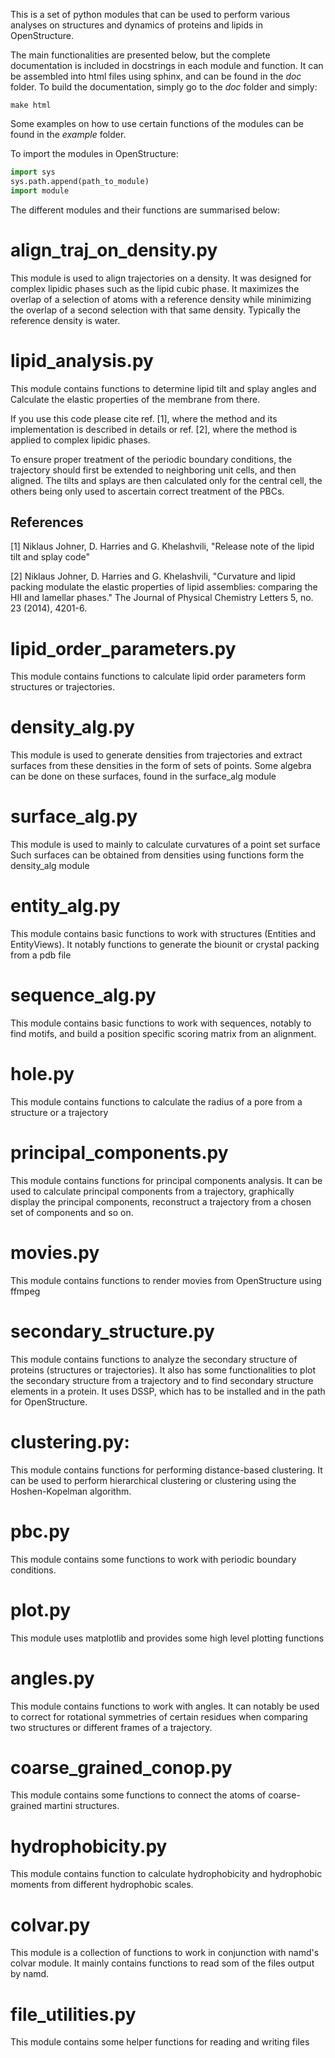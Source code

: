 This is a set of python modules that can be used to perform various analyses 
on structures and dynamics of proteins and lipids in OpenStructure.

The main functionalities are presented below, but the complete documentation is included in docstrings in each module and function.
It can be assembled into html files using sphinx, and can be found in the *doc* folder. To build the documentation, simply go to the *doc* folder and simply:

```shell
make html
```

Some examples on how to use certain functions of the modules can be found in the *example* folder.

To import the modules in OpenStructure:

```python
import sys
sys.path.append(path_to_module)
import module
```

The different modules and their functions are summarised below:

align_traj_on_density.py
====================

This module is used to align trajectories on a density. It was designed 
for complex lipidic phases such as the lipid cubic phase. It maximizes the overlap
of a selection of atoms with a reference density while minimizing the overlap
of a second selection with that same density. Typically the reference density is water.

lipid_analysis.py
====================

This module contains functions to determine lipid tilt and splay angles and
Calculate the elastic properties of the membrane from there.

If you use this code please cite ref. [1], where the method and its implementation 
is described in details or ref. [2], where the method is applied to complex lipidic phases.

To ensure proper treatment of the periodic boundary conditions, the trajectory
should first be extended to neighboring unit cells, and then aligned.
The tilts and splays are then calculated only for the central cell, the others 
being only used to ascertain correct treatment of the PBCs.

References
-------------
[1] Niklaus Johner, D. Harries and G. Khelashvili, 
       "Release note of the lipid tilt and splay code"

[2] Niklaus Johner, D. Harries and G. Khelashvili,
       "Curvature and lipid packing modulate the elastic properties of lipid assemblies: comparing the HII and lamellar phases."
       The Journal of Physical Chemistry Letters 5, no. 23 (2014), 4201-6.
 
lipid_order_parameters.py
======================
This module contains functions to calculate lipid order parameters form structures or trajectories.

density_alg.py
==============
This module is used to generate densities from trajectories and extract
surfaces from these densities in the form of sets of points.
Some algebra can be done on these surfaces, found in the surface_alg module

surface_alg.py
===============
This module is used to mainly to calculate curvatures of a point set surface
Such surfaces can be obtained from densities using functions form the density_alg module

entity_alg.py
=============
This module contains basic functions to work with structures (Entities and EntityViews).
It notably functions to generate the biounit or crystal packing from a pdb file

sequence_alg.py
=================
This module contains basic functions to work with sequences, notably to find motifs,
and build a position specific scoring matrix from an alignment.

hole.py
=========
This module contains functions to calculate the radius of a pore 
from a structure or a trajectory

principal_components.py
=======================
This module contains functions for principal components analysis. 
It can be used to calculate principal components from a trajectory,
graphically display the principal components, reconstruct a trajectory from
a chosen set of components and so on.

movies.py
==========
This module contains functions to render movies from OpenStructure using ffmpeg

secondary_structure.py
======================
This module contains functions to analyze the secondary structure of proteins (structures or trajectories).
It also has some functionalities to plot the secondary structure from a trajectory and to find secondary structure
elements in a protein.
It uses DSSP, which has to be installed and in the path for OpenStructure.

clustering.py:
=============
This module contains functions for performing distance-based clustering.
It can be used to perform hierarchical clustering or clustering using the
Hoshen-Kopelman algorithm.

pbc.py
=========
This module contains some functions to work with periodic boundary conditions. 

plot.py
===========
This module uses matplotlib and provides some high level plotting functions

angles.py
==========
This module contains functions to work with angles. It can notably be used
to correct for rotational symmetries of certain residues when comparing two structures
or different frames of a trajectory.

coarse_grained_conop.py
=========================
This module contains some functions to connect the atoms of coarse-grained martini structures.

hydrophobicity.py
===============
This module contains function to calculate hydrophobicity and hydrophobic
moments from different hydrophobic scales.

colvar.py
==========
This module is a collection of functions to work in conjunction with namd's colvar module.
It mainly contains functions to read som of the files output by namd.

file_utilities.py
=================
This module contains some helper functions for reading and writing files

